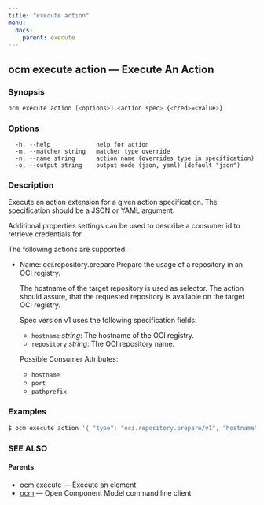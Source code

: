 ```yaml
---
title: "execute action"
menu:
  docs:
    parent: execute
---
```

## ocm execute action &mdash; Execute An Action

### Synopsis

```bash
ocm execute action [<options>] <action spec> {<cred>=<value>}
```

### Options

```text
  -h, --help             help for action
  -m, --matcher string   matcher type override
  -n, --name string      action name (overrides type in specification)
  -o, --output string    output mode (json, yaml) (default "json")
```

### Description

Execute an action extension for a given action specification. The specification
should be a JSON or YAML argument.

Additional properties settings can be used to describe a consumer id
to retrieve credentials for.

The following actions are supported:
- Name: oci.repository.prepare
    Prepare the usage of a repository in an OCI registry.

    The hostname of the target repository is used as selector. The action should
    assure, that the requested repository is available on the target OCI registry.

    Spec version v1 uses the following specification fields:
    - <code>hostname</code> *string*: The  hostname of the OCI registry.
    - <code>repository</code> *string*: The OCI repository name.

  Possible Consumer Attributes:
  - <code>hostname</code>
  - <code>port</code>
  - <code>pathprefix</code>

### Examples

```bash
$ ocm execute action '{ "type": "oci.repository.prepare/v1", "hostname": "...", "repository": "..."}'
```

### SEE ALSO

#### Parents

* [ocm execute](ocm_execute.md)	 &mdash; Execute an element.
* [ocm](ocm.md)	 &mdash; Open Component Model command line client

